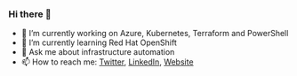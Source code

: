### Hi there 👋

- 🔭 I’m currently working on Azure, Kubernetes, Terraform and PowerShell
- 🌱 I’m currently learning Red Hat OpenShift
- 💬 Ask me about infrastructure automation
- 📫 How to reach me: [Twitter](https://twitter.com/janegilring), [LinkedIn](https://www.linkedin.com/in/janegilring/), [Website](https://www.powershell.no)

<!--
**janegilring/janegilring** is a ✨ _special_ ✨ repository because its `README.md` (this file) appears on your GitHub profile.

Here are some ideas to get you started:

- 👯 I’m looking to collaborate on ...
- 🤔 I’m looking for help with ...
- 📫 How to reach me: ...
- 😄 Pronouns: ...
- ⚡ Fun fact: ...
-->
